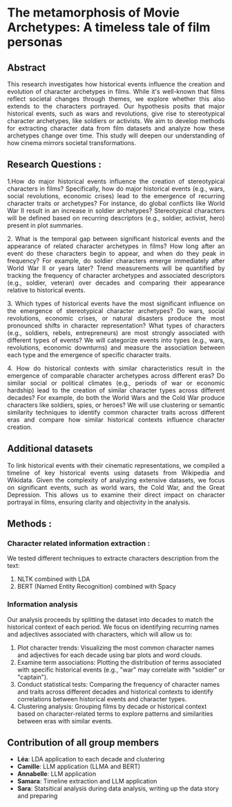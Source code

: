 # The metamorphosis of Movie Archetypes: A timeless tale of film personas

## Abstract
<p style="text-align: justify;">
This research investigates how historical events influence the creation and evolution of character archetypes in films. While it's well-known that films reflect societal changes through themes, we explore whether this also extends to the characters portrayed. Our hypothesis posits that major historical events, such as wars and revolutions, give rise to stereotypical character archetypes, like soldiers or activists. We aim to develop methods for extracting character data from film datasets and analyze how these archetypes change over time. This study will deepen our understanding of how cinema mirrors societal transformations.
</p>

## Research Questions : 
<p style="text-align: justify;">
1.How do major historical events influence the creation of stereotypical characters in films? Specifically, how do major historical events (e.g., wars, social revolutions, economic crises) lead to the emergence of recurring character traits or archetypes? For instance, do global conflicts like World War II result in an increase in soldier archetypes? Stereotypical characters will be defined based on recurring descriptors (e.g., soldier, activist, hero) present in plot summaries.
</p>

<p style="text-align: justify;">
2. What is the temporal gap between significant historical events and the appearance of related character archetypes in films? How long after an event do these characters begin to appear, and when do they peak in frequency? For example, do soldier characters emerge immediately after World War II or years later? Trend measurements will be quantified by tracking the frequency of character archetypes and associated descriptors (e.g., soldier, veteran) over decades and comparing their appearance relative to historical events.
</p>

<p style="text-align: justify;">
3. Which types of historical events have the most significant influence on the emergence of stereotypical character archetypes? Do wars, social revolutions, economic crises, or natural disasters produce the most pronounced shifts in character representation? What types of characters (e.g., soldiers, rebels, entrepreneurs) are most strongly associated with different types of events? We will categorize events into types (e.g., wars, revolutions, economic downturns) and measure the association between each type and the emergence of specific character traits.
</p>

<p style="text-align: justify;">
4. How do historical contexts with similar characteristics result in the emergence of comparable character archetypes across different eras? Do similar social or political climates (e.g., periods of war or economic hardship) lead to the creation of similar character types across different decades? For example, do both the World Wars and the Cold War produce characters like soldiers, spies, or heroes? We will use clustering or semantic similarity techniques to identify common character traits across different eras and compare how similar historical contexts influence character creation. 
</p>

## Additional datasets
<p style="text-align: justify;">
To link historical events with their cinematic representations, we compiled a timeline of key historical events using datasets from Wikipedia and Wikidata. Given the complexity of analyzing extensive datasets, we focus on significant events, such as world wars, the Cold War, and the Great Depression. This allows us to examine their direct impact on character portrayal in films, ensuring clarity and objectivity in the analysis.
</p>

## Methods : 

### Character related information extraction : 

We tested different techniques to extracte characters description from the text: 
1. NLTK combined with LDA
2. BERT (Named Entity Recognition) combined with Spacy

### Information analysis

Our analysis proceeds by splitting the dataset into decades to match the historical context of each period. We focus on identifying recurring names and adjectives associated with characters, which will allow us to:
1. Plot character trends: Visualizing the most common character names and adjectives for each decade using bar plots and word clouds.
2. Examine term associations: Plotting the distribution of terms associated with specific historical events (e.g., "war" may correlate with "soldier" or "captain").
3. Conduct statistical tests: Comparing the frequency of character names and traits across different decades and historical contexts to identify correlations between historical events and character types.
4. Clustering analysis: Grouping films by decade or historical context based on character-related terms to explore patterns and similarities between eras with similar events.

## Contribution of all group members
- **Léa**: LDA application to each decade and clustering
- **Camille**: LLM application (LLMA and BERT)
- **Annabelle**: LLM application
- **Samara**: Timeline extraction and LLM application
- **Sara**: Statsitical analysis during data analysis, writing up the data story and preparing 
